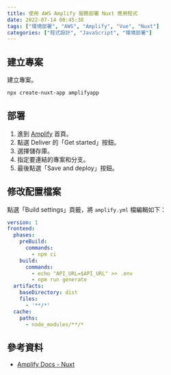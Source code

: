 ```yaml
---
title: 使用 AWS Amplify 服務部署 Nuxt 應用程式
date: 2022-07-14 00:45:38
tags: ["環境部署", "AWS", "Amplify", "Vue", "Nuxt"]
categories: ["程式設計", "JavaScript", "環境部署"]
---
```


## 建立專案

建立專案。

```BASH
npx create-nuxt-app amplifyapp
```

## 部署

1. 進到 [Amplify](https://ap-northeast-2.console.aws.amazon.com/amplify/home) 首頁。
2. 點選 Deliver 的「Get started」按鈕。
3. 選擇儲存庫。
4. 指定要連結的專案和分支。
5. 最後點選「Save and deploy」按鈕。

## 修改配置檔案

點選「Build settings」頁籤，將 `amplify.yml` 檔編輯如下：

```YAML
version: 1
frontend:
  phases:
    preBuild:
      commands:
        - npm ci
    build:
      commands:
        - echo "API_URL=$API_URL" >> .env 
        - npm run generate
  artifacts:
    baseDirectory: dist
    files:
      - '**/*'
  cache:
    paths:
      - node_modules/**/*
```

## 參考資料

- [Amplify Docs - Nuxt](https://docs.amplify.aws/guides/hosting/nuxt/q/platform/js/)
